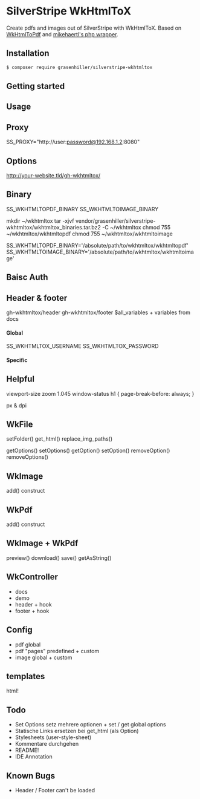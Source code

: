 # SilverStripe WkHtmlToX

Create pdfs and images out of SilverStripe with WkHtmlToX. Based on [WkHtmlToPdf](http://wkhtmltopdf.org/) and [mikehaertl's php wrapper](https://github.com/mikehaertl/phpwkhtmltopdf).

## Installation

``` sh
$ composer require grasenhiller/silverstripe-wkhtmltox
```

## Getting started

## Usage

## Proxy

SS_PROXY="http://user:password@192.168.1.2:8080"

## Options

http://your-website.tld/gh-wkhtmltox/

## Binary

SS_WKHTMLTOPDF_BINARY
SS_WKHTMLTOIMAGE_BINARY

mkdir ~/wkhtmltox
tar -xjvf vendor/grasenhiller/silverstripe-wkhtmltox/wkhtmltox_binaries.tar.bz2 -C ~/wkhtmltox
chmod 755 ~/wkhtmltox/wkhtmltopdf
chmod 755 ~/wkhtmltox/wkhtmltoimage

SS_WKHTMLTOPDF_BINARY='/absolute/path/to/wkhtmltox/wkhtmltopdf'
SS_WKHTMLTOIMAGE_BINARY='/absolute/path/to/wkhtmltox/wkhtmltoimage'
 
## Baisc Auth

## Header & footer
gh-wkhtmltox/header
gh-wkhtmltox/footer
$all_variables + variables from docs

#### Global

SS_WKHTMLTOX_USERNAME
SS_WKHTMLTOX_PASSWORD

#### Specific

## Helpful

viewport-size
zoom 1.045
window-status
h1 {
  page-break-before: always;
}

px & dpi

## WkFile
setFolder()
get_html()
replace_img_paths()

getOptions()
setOptions()
getOption()
setOption()
removeOption()
removeOptions()

## WkImage
add()
construct

## WkPdf
add()
construct

## WkImage + WkPdf
preview()
download()
save()
getAsString()

## WkController
- docs
- demo
- header + hook
- footer + hook

## Config
- pdf global
- pdf "pages" predefined + custom
- image global + custom

## templates
html!

## Todo

- Set Options setz mehrere optionen + set / get global options
- Statische Links ersetzen bei get_html (als Option)
- Stylesheets (user-style-sheet)
- Kommentare durchgehen
- README!
- IDE Annotation

## Known Bugs

- Header / Footer can't be loaded

